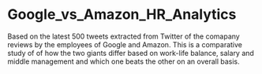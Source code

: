 # Google_vs_Amazon_HR_Analytics
Based on the latest 500 tweets extracted from Twitter of the comapany reviews by the employees of Google and Amazon. This is a comparative study of of how the two giants differ based on work-life balance, salary and middle management and which one beats the other on an overall basis. 
